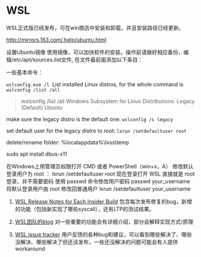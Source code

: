 WSL
============================

WSL正式版已经发布，可在win商店中安装和卸载，并且安装路径已经更新。

http://mirrors.163.com/.help/ubuntu.html

设置Ubuntu镜像
使用镜像，可以加快软件的安装。操作前请做好相应备份，编辑/etc/apt/sources.list文件, 在文件最前面添加以下条目：


一些基本命令：

`wslconfig.exe /l`  List installed Linux distros, for the whole command is `wslconfig /list /all`
>wslconfig /list /all
Windows Subsystem for Linux Distributions:
Legacy (Default)
Ubuntu

make sure the legacy distro is the default one: 
`wslconfig /s legacy`

set default user for the legacy distro to root: 
`lxrun /setdefaultuser root`

delete/rename folder: %localappdata%\lxss\temp

sudo apt install dbus-x11

在Windows上用管理员权限打开 CMD 或者 PowerShell（win+x，A） 修改默认登录用户为 root ：
lxrun /setdefaultuser root
现在登录打开 WSL 直接就是 root 登录，并不需要密码
使用 passwd 命令修改用户密码
passwd your_username
将默认登录用户由 root 修改回普通用户
lxrun /setdefaultuser your_username


1. [WSL Release Notes for Each Insider Build](https://msdn.microsoft.com/en-us/commandline/wsl/release_notes)
包含每次发布修复的bug，新增的功能（包括新实现了哪些syscall），还有LTP的测试结果。

2. [WSL团队的blog](https://msdn.microsoft.com/en-us/commandline/wsl/release_notes)
对一些重要的功能会有详细介绍，部分会解释实现方式/原理

3. [WSL issue tracker](https://github.com/Microsoft/BashOnWindows/issues)
用户反馈的各种bug和建议，可以看到哪些解决了、哪些没解决、哪些解决了但还没发布，一些还没解决的问题可能会有人提供workaround
